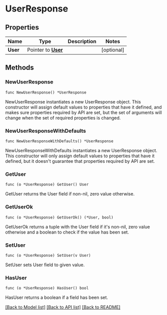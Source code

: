 # UserResponse

## Properties

Name | Type | Description | Notes
---- | ---- | ----------- | ------
**User** | Pointer to [**User**](User.md) |  | [optional] 

## Methods

### NewUserResponse

`func NewUserResponse() *UserResponse`

NewUserResponse instantiates a new UserResponse object.
This constructor will assign default values to properties that have it defined,
and makes sure properties required by API are set, but the set of arguments
will change when the set of required properties is changed.

### NewUserResponseWithDefaults

`func NewUserResponseWithDefaults() *UserResponse`

NewUserResponseWithDefaults instantiates a new UserResponse object.
This constructor will only assign default values to properties that have it defined,
but it doesn't guarantee that properties required by API are set.

### GetUser

`func (o *UserResponse) GetUser() User`

GetUser returns the User field if non-nil, zero value otherwise.

### GetUserOk

`func (o *UserResponse) GetUserOk() (*User, bool)`

GetUserOk returns a tuple with the User field if it's non-nil, zero value otherwise
and a boolean to check if the value has been set.

### SetUser

`func (o *UserResponse) SetUser(v User)`

SetUser sets User field to given value.

### HasUser

`func (o *UserResponse) HasUser() bool`

HasUser returns a boolean if a field has been set.


[[Back to Model list]](../README.md#documentation-for-models) [[Back to API list]](../README.md#documentation-for-api-endpoints) [[Back to README]](../README.md)


